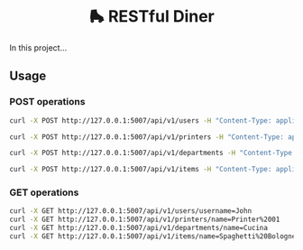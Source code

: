 <div align="center">
  <h1 align="center">🛼 RESTful Diner</h2>
</div>

In this project...

## Usage

### POST operations
```bash
curl -X POST http://127.0.0.1:5007/api/v1/users -H "Content-Type: application/json" -d '{"username": "John", "password": "test", "role": "OPERATOR"}'
```

```bash
curl -X POST http://127.0.0.1:5007/api/v1/printers -H "Content-Type: application/json" -d '{"name": "Printer 01", "mac_address": "00-B0-D0-63-C2-26", "ip_address": "10.0.0.1"}'
```

```bash
curl -X POST http://127.0.0.1:5007/api/v1/departments -H "Content-Type: application/json" -d '{"name": "Cucina"}'
```

```bash
curl -X POST http://127.0.0.1:5007/api/v1/items -H "Content-Type: application/json" -d '{"name": "Spaghetti Bolognese", "description": "Best Italian Spaghetti ever", "department": "Cucina", "menu_section": "FIRST_COURSES", "price": 12.50, "initial_status": "COMPLETED"}'
```

### GET operations
```bash
curl -X GET http://127.0.0.1:5007/api/v1/users/username=John
curl -X GET http://127.0.0.1:5007/api/v1/printers/name=Printer%2001
curl -X GET http://127.0.0.1:5007/api/v1/departments/name=Cucina
curl -X GET http://127.0.0.1:5007/api/v1/items/name=Spaghetti%20Bolognese
```